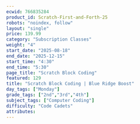 ```yaml
---
ecwid: 766835284
product_id: Scratch-First-and-Forth-25
robots: "noindex, follow"
layout: "single"
price: 139.99
category: "Subscription Classes"
weight: "4"
start_date: "2025-08-18"
end_date: "2025-12-15"
start_time: "4:30"
end_time: "5:30"
page_title: "Scratch Block Coding"
featured: 129
title: "Scratch Block Coding | Blue Ridge Boost"
day_tags: ["Monday"]
grade_tags: ["2nd","3rd","4th"]
subject_tags: ["Computer Coding"]
difficulty: "Code Cadets"
attributes:
---
```

